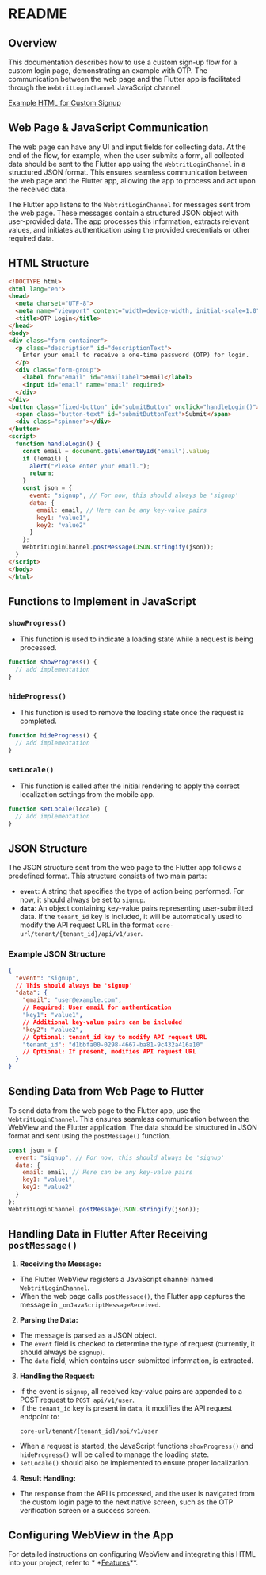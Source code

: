 # README

## Overview

This documentation describes how to use a custom sign-up flow for a custom login page, demonstrating an example with
OTP. The communication between the web page and the Flutter app is facilitated through the `WebtritLoginChannel`
JavaScript channel.

[Example HTML for Custom Signup](../assets/themes/custom_signup.html)

## Web Page & JavaScript Communication

The web page can have any UI and input fields for collecting data. At the end of the flow, for example, when the user
submits a form, all collected data should be sent to the Flutter app using the `WebtritLoginChannel` in a structured
JSON format. This ensures seamless communication between the web page and the Flutter app, allowing the app to process
and act upon the received data.

The Flutter app listens to the `WebtritLoginChannel` for messages sent from the web page. These messages contain a
structured JSON object with user-provided data. The app processes this information, extracts relevant values, and
initiates authentication using the provided credentials or other required data.

## HTML Structure

```html
<!DOCTYPE html>
<html lang="en">
<head>
  <meta charset="UTF-8">
  <meta name="viewport" content="width=device-width, initial-scale=1.0">
  <title>OTP Login</title>
</head>
<body>
<div class="form-container">
  <p class="description" id="descriptionText">
    Enter your email to receive a one-time password (OTP) for login.
  </p>
  <div class="form-group">
    <label for="email" id="emailLabel">Email</label>
    <input id="email" name="email" required>
  </div>
</div>
<button class="fixed-button" id="submitButton" onclick="handleLogin()">
  <span class="button-text" id="submitButtonText">Submit</span>
  <div class="spinner"></div>
</button>
<script>
  function handleLogin() {
    const email = document.getElementById("email").value;
    if (!email) {
      alert("Please enter your email.");
      return;
    }
    const json = {
      event: "signup", // For now, this should always be 'signup'
      data: {
        email: email, // Here can be any key-value pairs
        key1: "value1",
        key2: "value2"
      }
    };
    WebtritLoginChannel.postMessage(JSON.stringify(json));
  }
</script>
</body>
</html>
```

## Functions to Implement in JavaScript

### `showProgress()`

- This function is used to indicate a loading state while a request is being processed.

```javascript
function showProgress() {
  // add implementation
}
```

### `hideProgress()`

- This function is used to remove the loading state once the request is completed.

```javascript
function hideProgress() {
  // add implementation
}
```

### `setLocale()`

- This function is called after the initial rendering to apply the correct localization settings from the mobile app.

```javascript
function setLocale(locale) {
  // add implementation
}
```

## JSON Structure

The JSON structure sent from the web page to the Flutter app follows a predefined format. This structure consists of two
main parts:

- **`event`**: A string that specifies the type of action being performed. For now, it should always be set to `signup`.
- **`data`**: An object containing key-value pairs representing user-submitted data. If the `tenant_id` key is included,
  it will be automatically used to modify the API request URL in the format `core-url/tenant/{tenant_id}/api/v1/user`.

### Example JSON Structure

```json
{
  "event": "signup",
  // This should always be 'signup'
  "data": {
    "email": "user@example.com",
    // Required: User email for authentication
    "key1": "value1",
    // Additional key-value pairs can be included
    "key2": "value2",
    // Optional: tenant_id key to modify API request URL
    "tenant_id": "d1bbfa00-0298-4667-ba81-9c432a416a10"
    // Optional: If present, modifies API request URL
  }
}
```

## Sending Data from Web Page to Flutter

To send data from the web page to the Flutter app, use the `WebtritLoginChannel`. This ensures seamless communication
between the WebView and the Flutter application. The data should be structured in JSON format and sent using the
`postMessage()` function.

```javascript
const json = {
  event: "signup", // For now, this should always be 'signup'
  data: {
    email: email, // Here can be any key-value pairs
    key1: "value1",
    key2: "value2"
  }
};
WebtritLoginChannel.postMessage(JSON.stringify(json));
```

## Handling Data in Flutter After Receiving `postMessage()`

1. **Receiving the Message:**

- The Flutter WebView registers a JavaScript channel named `WebtritLoginChannel`.
- When the web page calls `postMessage()`, the Flutter app captures the message in `_onJavaScriptMessageReceived`.

2. **Parsing the Data:**

- The message is parsed as a JSON object.
- The `event` field is checked to determine the type of request (currently, it should always be `signup`).
- The `data` field, which contains user-submitted information, is extracted.

3. **Handling the Request:**

- If the event is `signup`, all received key-value pairs are appended to a POST request to `POST api/v1/user`.
- If the `tenant_id` key is present in `data`, it modifies the API request endpoint to:
  ```plaintext
  core-url/tenant/{tenant_id}/api/v1/user
  ```
- When a request is started, the JavaScript functions `showProgress()` and `hideProgress()` will be called to manage the
  loading state.
- `setLocale()` should also be implemented to ensure proper localization.

4. **Result Handling:**

- The response from the API is processed, and the user is navigated from the custom login page to the next native
  screen, such as the OTP verification screen or a success screen.

## Configuring WebView in the App

For detailed instructions on configuring WebView and integrating this HTML into your project, refer to *
*[Features](feature_configuration.md)**.

